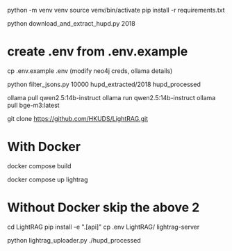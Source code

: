 
python -m venv venv
source venv/bin/activate
pip install -r requirements.txt

python download_and_extract_hupd.py 2018

# create .env from .env.example
cp .env.example .env
(modify neo4j creds, ollama details)

<!-- python filtering/filter_g06_patents_optimized.py hupd_extracted/2018 -->

python filter_jsons.py 10000 hupd_extracted/2018 hupd_processed

<!-- python lightrag_integration/create_env.py -->

<!-- (On ollama runpod server) -->
ollama pull qwen2.5:14b-instruct
ollama run qwen2.5:14b-instruct
ollama pull bge-m3:latest

<!-- (on codespace) -->
git clone https://github.com/HKUDS/LightRAG.git

<!-- This will create a folder LightRAG. Now we build it using the docker compose yaml file outside, which already has this folder mentioned -->

# With Docker
docker compose build

<!-- Terminal 1 -->
<!-- DozerDB -->
<!-- docker compose up neo4j -->

docker compose up lightrag

# Without Docker skip the above 2
cd LightRAG
pip install -e ".[api]"
cp .env LightRAG/
lightrag-server

python lightrag_uploader.py ./hupd_processed

